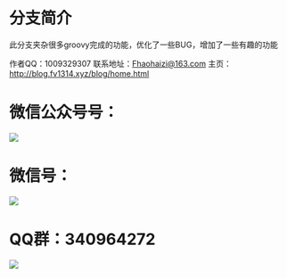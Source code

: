 # 分支简介

此分支夹杂很多groovy完成的功能，优化了一些BUG，增加了一些有趣的功能

作者QQ：1009329307
联系地址：Fhaohaizi@163.com
主页：http://blog.fv1314.xyz/blog/home.html

微信公众号号：
===
![](http://blog.fv1314.xyz/blog/pic/1562642848.png)

微信号：
===
![](http://blog.fv1314.xyz/blog/pic/WeChat.png)

QQ群：340964272
===
![](http://blog.fv1314.xyz/blog/pic/201712120951590031.png)
